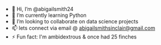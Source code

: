 - 👋 Hi, I’m @abigailsmith24
- 🌱 I’m currently learning Python
- 💞️ I’m looking to collaborate on data science projects
- 📫 lets connect via email @ abigailsmithsinclair@gmail.com
- ⚡ Fun fact: I'm ambidextrous & once had 25 finches 

<!---
abigailsmith24/abigailsmith24 is a ✨ special ✨ repository because its `README.md` (this file) appears on your GitHub profile.
You can click the Preview link to take a look at your changes.
--->
